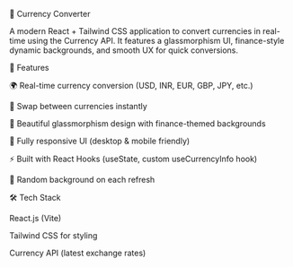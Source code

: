 💱 Currency Converter

A modern React + Tailwind CSS application to convert currencies in real-time using the Currency API.
It features a glassmorphism UI, finance-style dynamic backgrounds, and smooth UX for quick conversions.

🚀 Features

🌍 Real-time currency conversion (USD, INR, EUR, GBP, JPY, etc.)

🔄 Swap between currencies instantly

🎨 Beautiful glassmorphism design with finance-themed backgrounds

📱 Fully responsive UI (desktop & mobile friendly)

⚡ Built with React Hooks (useState, custom useCurrencyInfo hook)

🎯 Random background on each refresh

🛠️ Tech Stack

React.js (Vite)

Tailwind CSS for styling

Currency API (latest exchange rates)